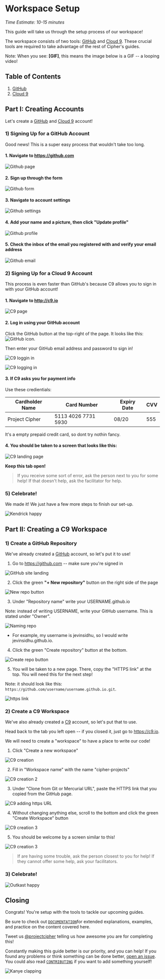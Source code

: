 # Workspace Setup

*Time Estimate: 10-15 minutes*

This guide will take us through the setup process of our workspace!

The workspace consists of two tools: [GitHub](#) and [Cloud 9](#). These crucial tools are required to take advantage of the rest of Cipher's guides.

Note: When you see: **[GIF]**, this means the image below is a GIF -- a looping video!

## Table of Contents

1. [GitHub](#github)
2. [Cloud 9](#cloud-9)

## Part I: Creating Accounts

Let's create a [GitHub](#) and [Cloud 9](#) account!

### 1) Signing Up for a GitHub Account

Good news! This is a super easy process that wouldn't take too long.

#### 1. Navigate to https://github.com

  ![Github page](img/github.png)

#### 2. Sign up through the form

  ![Github form](img/github_form.png)

#### 3. Navigate to account settings

  ![Github settings](img/github_settings.png)

#### 4. Add your name and a picture, then click "Update profile"

  ![Github profile](img/github_profile.png)

#### 5. Check the inbox of the email you registered with and verify your email address

  ![Github email](img/github_email.png)

### 2) Signing Up for a Cloud 9 Account

This process is even faster than GitHub's because C9 allows you to sign in with your GitHub account!

#### 1. Navigate to http://c9.io

  ![C9 page](img/c9.png)

#### 2. Log in using your GitHub account

Click the GitHub button at the top-right of the page. It looks like this: ![GitHub icon](img/c9_gh_icon.png).

Then enter your GitHub email address and password to sign in!

![C9 loggin in](img/signing_into_c9.png)

![C9 logging in](img/c9_logging_in.png)


#### 3. If C9 asks you for payment info
Use these credientials:

| Cardholder Name | Card Number | Expiry Date | CVV |
| -- | -- | -- | -- |
| Project Cipher | 5113 4026 7731 5930 | 08/20 | 555 |

It's a empty prepaid credit card, so dont try nothin fancy.

#### 4. You should be taken to a screen that looks like this:

![C9 landing page](img/c9_landing_page.png)

**Keep this tab open!**

> If you receive some sort of error, ask the person next to you for some help! If that doesn't help, ask the facilitator for help.

### 5) Celebrate!

We made it! We just have a few more steps to finish our set-up.

![Kendrick happy](img/1.1_kendrick_happy.gif)

## Part II: Creating a C9 Workspace

### 1) Create a GitHub Repository

We've already created a [GitHub](#) account, so let's put it to use!

1. Go to https://github.com -- make sure you're signed in

![GitHub site landing](img/1.1_github_site.png)

2. Click the green **"+ New repository"** button on the right side of the page

![New repo button](img/2_new_repo.png)

3. Under "Repository name" write your USERNAME.github.io

Note: instead of writing USERNAME, write your GitHub username. This is stated under "Owner".

![Naming repo](img/2.2_naming_repo.png)

- For example, my username is jevinsidhu, so I would write jevinsidhu.github.io.

4. Click the green "Create repository" button at the bottom.

![Create repo button](img/3_create_repo.png)

5. You will be taken to a new page. There, copy the "HTTPS link" at the top. You will need this for the next step!

Note: it should look like this: `https://github.com/username/username.github.io.git`.

![https link](img/4_https_link.png)

### 2) Create a C9 Workspace

We've also already created a [C9](#) account, so let's put that to use.

Head back to the tab you left open -- if you closed it, just go to https://c9.io.

We will need to create a "workspace" to have a place to write our code!

1. Click "Create a new workspace"

![C9 creation](img/c9_workspace_creation.png)

2. Fill in "Workspace name" with the name "cipher-projects"

![C9 creation 2](img/c9_workspace_creation_2.png)

3. Under "Clone from Git or Mercurial URL", paste the HTTPS link that you copied from the GitHub page.

![C9 adding https URL](img/c9_https_url.png)

4. Without changing anything else, scroll to the bottom and click the green "Create Workspace" button

![C9 creation 3](img/c9_workspace_creation_3.png)

5. You should be welcome by a screen similar to this!

![C9 creation 3](img/c9_landing_workspace.png)

> If are having some trouble, ask the person closest to you for help! If they cannot offer some help, ask your facilitators.

### 3) Celebrate!

![Outkast happy](img/5_outkast_happy.gif)

## Closing

Congrats! You're setup with the tools to tackle our upcoming guides.

Be sure to check out [`DOCUMENTATION`](../DOCUMENTATION.md)for extended explanations, examples, and practice on the content covered here.

Tweet us [@projectcipher](https://twitter.com/projectcipher) telling us how awesome you are for completing this!

Constantly making this guide better is our priority, and you can help! If you found any problems or think something can be done better, [open an issue](https://github.com/projectcipher/cipher/issues/new). You could also read [`CONTRIBUTING`](../../CONTRIBUTING.md) if you want to add something yourself!

![Kanye clapping](img/kanye_clapping.gif)
